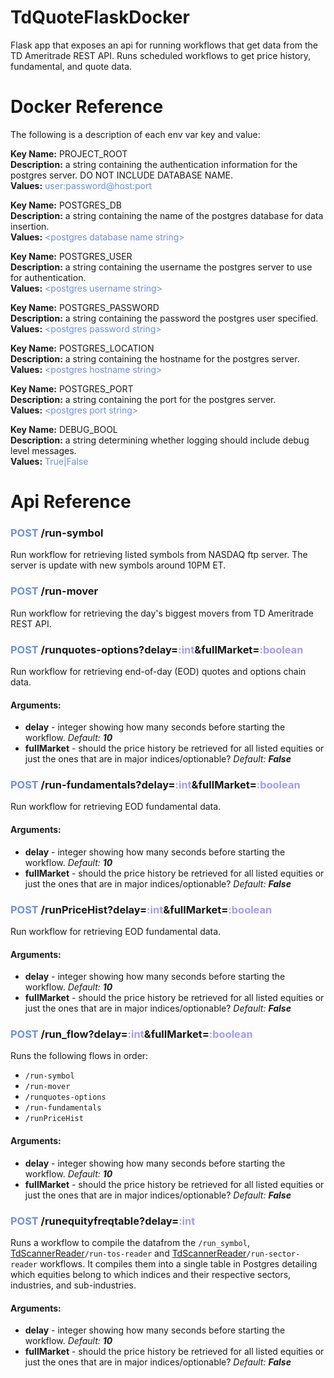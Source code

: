 # TdQuoteFlaskDocker

Flask app that exposes an api for running workflows that get data from the TD Ameritrade REST API. Runs scheduled workflows to get price history, fundamental, and quote data.

# Docker Reference

The following is a description of each env var key and value:

**Key Name:** PROJECT_ROOT \
**Description:** a string containing the authentication information for the postgres server. DO NOT INCLUDE DATABASE NAME. \
**Values:** <span style="color:#6C8EEF">user:password@host:port</span>

**Key Name:** POSTGRES_DB \
**Description:** a string containing the name of the postgres database for data insertion. \
**Values:** <span style="color:#6C8EEF">\<postgres database name string></span>

**Key Name:** POSTGRES_USER \
**Description:**  a string containing the username the postgres server to use for authentication. \
**Values:** <span style="color:#6C8EEF">\<postgres username string></span>

**Key Name:** POSTGRES_PASSWORD \
**Description:** a string containing the password the postgres user specified. \
**Values:** <span style="color:#6C8EEF">\<postgres password string></span>

**Key Name:** POSTGRES_LOCATION \
**Description:** a string containing the hostname for the postgres server. \
**Values:** <span style="color:#6C8EEF">\<postgres hostname string></span>

**Key Name:** POSTGRES_PORT \
**Description:** a string containing the port for the postgres server. \
**Values:** <span style="color:#6C8EEF">\<postgres port string></span>

**Key Name:** DEBUG_BOOL \
**Description:** a string determining whether logging should include debug level messages. \
**Values:** <span style="color:#6C8EEF">True|False</span>

# Api Reference

[comment]: <> (First Command)
### <span style="color:#6C8EEF">**POST**</span> /run-symbol
Run workflow for retrieving listed symbols from NASDAQ ftp server. The server is update with new symbols around 10PM ET.

[comment]: <> (Second Command)
### <span style="color:#6C8EEF">**POST**</span> /run-mover
Run workflow for retrieving the day's biggest movers from TD Ameritrade REST API.

[comment]: <> (Third Command)
### <span style="color:#6C8EEF">**POST**</span> /runquotes-options?delay=<span style="color:#a29bfe">**:int**</span>&fullMarket=<span style="color:#a29bfe">**:boolean**</span>
Run workflow for retrieving end-of-day (EOD) quotes and options chain data.

#### **Arguments:**
- **delay** - integer showing how many seconds before starting the workflow. *Default:* ***10***
- **fullMarket** - should the price history be retrieved for all listed equities or just the ones that are in major indices/optionable? *Default:* ***False***

[comment]: <> (Fourth Command)
### <span style="color:#6C8EEF">**POST**</span> /run-fundamentals?delay=<span style="color:#a29bfe">**:int**</span>&fullMarket=<span style="color:#a29bfe">**:boolean**</span>
Run workflow for retrieving EOD fundamental data.

#### **Arguments:**
- **delay** - integer showing how many seconds before starting the workflow. *Default:* ***10***
- **fullMarket** - should the price history be retrieved for all listed equities or just the ones that are in major indices/optionable? *Default:* ***False***

[comment]: <> (Fifth Command)
### <span style="color:#6C8EEF">**POST**</span> /runPriceHist?delay=<span style="color:#a29bfe">**:int**</span>&fullMarket=<span style="color:#a29bfe">**:boolean**</span>
Run workflow for retrieving EOD fundamental data.

#### **Arguments:**
- **delay** - integer showing how many seconds before starting the workflow. *Default:* ***10***
- **fullMarket** - should the price history be retrieved for all listed equities or just the ones that are in major indices/optionable? *Default:* ***False***

[comment]: <> (Sixth Command)
### <span style="color:#6C8EEF">**POST**</span> /run_flow?delay=<span style="color:#a29bfe">**:int**</span>&fullMarket=<span style="color:#a29bfe">**:boolean**</span>
Runs the following flows in order:
- `/run-symbol`
- `/run-mover`
- `/runquotes-options`
- `/run-fundamentals`
- `/runPriceHist`

#### **Arguments:**
- **delay** - integer showing how many seconds before starting the workflow. *Default:* ***10***
- **fullMarket** - should the price history be retrieved for all listed equities or just the ones that are in major indices/optionable? *Default:* ***False***

[comment]: <> (Seventh Command)
### <span style="color:#6C8EEF">**POST**</span> /runequityfreqtable?delay=<span style="color:#a29bfe">**:int**</span>
Runs a workflow to compile the datafrom the `/run_symbol`, [TdScannerReader](../TdScannerReader/README.md#post-run-tos-readerdelayint)`/run-tos-reader` and [TdScannerReader](../TdScannerReader/README.md#post-run-tos-readerdelayint)`/run-sector-reader` workflows. It compiles them into a single table in Postgres detailing which equities belong to which indices and their respective sectors, industries, and sub-industries.

#### **Arguments:**
- **delay** - integer showing how many seconds before starting the workflow. *Default:* ***10***
- **fullMarket** - should the price history be retrieved for all listed equities or just the ones that are in major indices/optionable? *Default:* ***False***

